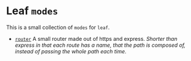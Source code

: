 # Leaf `modes`
This is a small collection of `modes` for `leaf`.
- [`router`](https://github.com/c17932/router) A small router made out of https and express. *Shorter than express in that each route has a name, that the path
is composed of, instead of passing the whole path each time*.